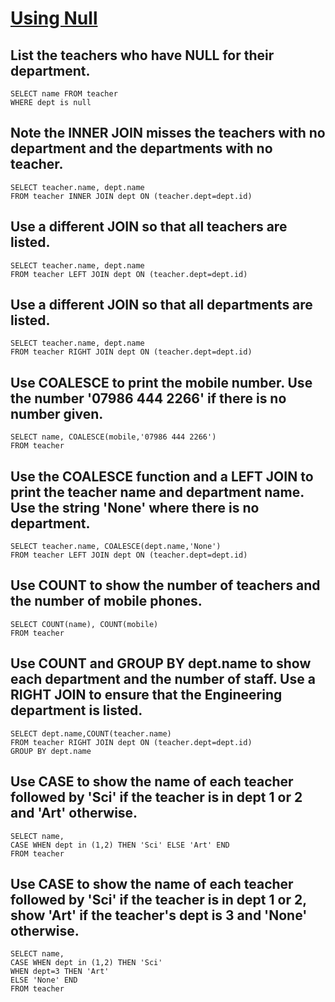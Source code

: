 # [Using Null](https://sqlzoo.net/wiki/Using_Null)

## List the teachers who have NULL for their department.

    SELECT name FROM teacher
    WHERE dept is null
    
## Note the INNER JOIN misses the teachers with no department and the departments with no teacher.

    SELECT teacher.name, dept.name
    FROM teacher INNER JOIN dept ON (teacher.dept=dept.id)

## Use a different JOIN so that all teachers are listed.

    SELECT teacher.name, dept.name
    FROM teacher LEFT JOIN dept ON (teacher.dept=dept.id)
    
## Use a different JOIN so that all departments are listed.

    SELECT teacher.name, dept.name
    FROM teacher RIGHT JOIN dept ON (teacher.dept=dept.id)
    
## Use COALESCE to print the mobile number. Use the number '07986 444 2266' if there is no number given.    

    SELECT name, COALESCE(mobile,'07986 444 2266')
    FROM teacher 
    
## Use the COALESCE function and a LEFT JOIN to print the teacher name and department name. Use the string 'None' where there is no department.

    SELECT teacher.name, COALESCE(dept.name,'None')
    FROM teacher LEFT JOIN dept ON (teacher.dept=dept.id)
    
## Use COUNT to show the number of teachers and the number of mobile phones.

    SELECT COUNT(name), COUNT(mobile)
    FROM teacher 
    
## Use COUNT and GROUP BY dept.name to show each department and the number of staff. Use a RIGHT JOIN to ensure that the Engineering department is listed.

    SELECT dept.name,COUNT(teacher.name)
    FROM teacher RIGHT JOIN dept ON (teacher.dept=dept.id)
    GROUP BY dept.name 
    
## Use CASE to show the name of each teacher followed by 'Sci' if the teacher is in dept 1 or 2 and 'Art' otherwise.

    SELECT name,
    CASE WHEN dept in (1,2) THEN 'Sci' ELSE 'Art' END
    FROM teacher
    
## Use CASE to show the name of each teacher followed by 'Sci' if the teacher is in dept 1 or 2, show 'Art' if the teacher's dept is 3 and 'None' otherwise.

    SELECT name,
    CASE WHEN dept in (1,2) THEN 'Sci' 
    WHEN dept=3 THEN 'Art'
    ELSE 'None' END
    FROM teacher 
